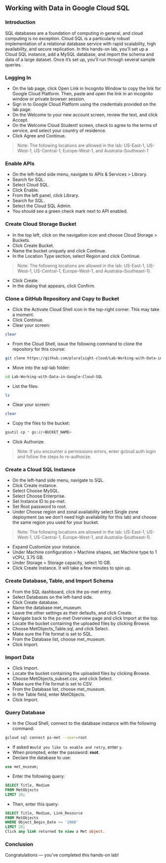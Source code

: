## Working with Data in Google Cloud SQL

### Introduction

SQL databases are a foundation of computing in general, and cloud computing is no exception. Cloud SQL is a particularly
robust implementation of a relational database service with rapid scalability, high availability, and secure
replication. In this hands-on lab, you'll set up a Cloud SQL instance, add a MySQL database, and import the schema and
data of a large dataset. Once it’s set up, you'll run through several sample queries.

### Logging In

- On the lab page, click Open Link in Incognito Window to copy the link for Google Cloud Platform. Then, paste and open
  the link in an incognito window or private browser session.
- Sign in to Google Cloud Platform using the credentials provided on the lab page.
- On the Welcome to your new account screen, review the text, and click Accept.
- On the Welcome Cloud Student! screen, check to agree to the terms of service, and select your country of residence.
- Click Agree and Continue.

> Note: The following locations are allowed in the lab: US-East-1, US-West-1, US-Central-1, Europe-West-1, and
> Australia-Southeast-1

### Enable APIs

- On the left-hand side menu, navigate to APIs & Services > Library.
- Search for SQL.
- Select Cloud SQL.
- Click Enable.
- From the left panel, click Library.
- Search for SQL.
- Select the Cloud SQL Admin.
- You should see a green check mark next to API enabled.

### Create Cloud Storage Bucket

- In the top left, click on the navigation icon and choose Cloud Storage > Buckets.
- Click Create Bucket.
- Name the bucket uniquely and click Continue.
- In the Location Type section, select Region and click Continue.

> Note: The following locations are allowed in the lab: US-East-1, US-West-1, US-Central-1, Europe-West-1, and
> Australia-Southeast-1).

- Click Create.
- In the dialog that appears, click Confirm.

### Clone a GitHub Repository and Copy to Bucket

- Click the Activate Cloud Shell icon in the top-right corner. This may take a moment.
- Click Continue.
- Clear your screen:

```bash
clear
```

- From the Cloud Shell, issue the following command to clone the repository for this course:

```bash
git clone https://github.com/pluralsight-cloud/Lab-Working-with-Data-in-Google-Cloud-SQL
```

- Move into the sql-lab folder:

```bash
cd Lab-Working-with-Data-in-Google-Cloud-SQL
```

- List the files:

```bash
ls
```

- Clear your screen:

```bash
clear
```

- Copy the files to the bucket:

```bash
gsutil cp * gs://<BUCKET_NAME>
```

- Click Authorize.

> Note: If you encounter a permissions errors, enter gcloud auth login and follow the steps to re-authorize.

### Create a Cloud SQL Instance

- On the left-hand side menu, navigate to SQL.
- Click Create instance.
- Select Choose MySQL.
- Select Choose Enterprise.
- Set Instance ID to ps-met.
- Set Root password to root.
- Under Choose region and zonal availability select Single zone deployment (as we don't need high availability for this
  lab) and choose the same region you used for your bucket.

> Note: The following locations are allowed in the lab: US-East-1, US-West-1, US-Central-1, Europe-West-1, and
> Australia-Southeast-1).

- Expand Customize your instance.
- Under Machine configuration > Machine shapes, set Machine type to 1 vCPU, 3.75 GB.
- Under Storage > Storage capacity, select 10 GB.
- Click Create Instance. It will take a few minutes to spin up.

### Create Database, Table, and Import Schema

- From the SQL dashboard, click the ps-met entry.
- Select Databases on the left-hand side.
- Click Create database.
- Name the database met_museum.
- Leave the other settings as their defaults, and click Create.
- Navigate back to the ps-met Overview page and click Import at the top.
- Locate the bucket containing the uploaded files by clicking Browse.
- Choose MetObjects_Table.sql, and click Select.
- Make sure the File format is set to SQL.
- From the Database list, choose met_museum.
- Click Import.

### Import Data

- Click Import.
- Locate the bucket containing the uploaded files by clicking Browse.
- Choose MetObjects_subset.csv, and click Select.
- Make sure the File format is set to CSV.
- From the Database list, choose met_museum.
- In the Table field, enter MetObjects.
- Click Import.

### Query Database

- In the Cloud Shell, connect to the database instance with the following command:

```bash
gcloud sql connect ps-met --user=root
```

- If asked `Would you like to enable and retry`, enter `y`.
- When prompted, enter the password: **root**.
- Declare the database to use:

```sql
use met_museum;
```

- Enter the following query:

```sql
SELECT Title, Medium
FROM MetObjects
LIMIT 20;
```

- Then, enter this query:

```sql
SELECT Title, Medium, Link_Resource
FROM MetObjects
WHERE Object_Begin_Date >= '2000'
LIMIT 20;
Click any link returned to view a Met object.
```

### Conclusion

Congratulations — you've completed this hands-on lab!
